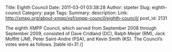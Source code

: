 Title: Eighth Council
Date: 2011-03-01 03:38:28
Author: stpeter
Slug: eighth-council
Category: page
Tags: 
Summary: description:
Link: http://xmpp.org/about-xmpp/xsf/xmpp-council/eighth-council/
post_id: 2131


The eighth XMPP Council, which served from September 2008 through September 2009, consisted of Dave Cridland (DC), Ralph Meijer (RM), Jack Moffitt (JM), Peter Saint-Andre (PSA), and Kevin Smith (KS). The Council’s votes were as follows. [table id=31 /]
